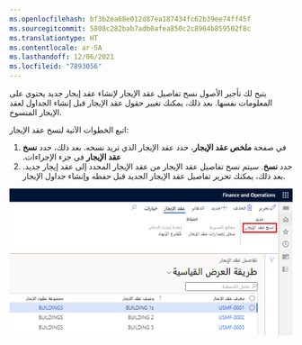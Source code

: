 ```yaml
---
ms.openlocfilehash: bf3b2ea68e012d87ea187434fc62b39ee74ff45f
ms.sourcegitcommit: 5808c282bab7adb0afea850c2c8964b859502f8c
ms.translationtype: HT
ms.contentlocale: ar-SA
ms.lasthandoff: 12/06/2021
ms.locfileid: "7893056"
---
```

يتيح لك تأجير الأصول نسخ تفاصيل عقد الإيجار لإنشاء عقد إيجار جديد يحتوي على المعلومات نفسها. بعد ذلك، يمكنك تغيير حقول عقد الإيجار قبل إنشاء الجداول لعقد الإيجار المنسوخ.

اتبع الخطوات الآتية لنسخ عقد الإيجار:

1.  في صفحة **ملخص عقد الإيجار‬‏‫**، حدد عقد الإيجار الذي تريد نسخه. بعد ذلك، حدد **نسخ عقد الإيجار** في جزء الإجراءات.
2.  حدد **نسخ**. سيتم نسخ تفاصيل عقد الإيجار من عقد الإيجار المحدد إلى عقد إيجار جديد. بعد ذلك، يمكنك تحرير تفاصيل عقد الإيجار الجديد قبل حفظه وإنشاء جداول الإيجار.

![لقطة شاشة من "نسخ عقد إيجار" ضمن "جديد" تُظهر تفاصيل "عقد الإيجار".](../media/copy-lease.png)

